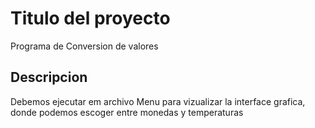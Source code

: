 # Titulo del proyecto

Programa de  Conversion  de valores

## Descripcion 

Debemos ejecutar em archivo Menu para vizualizar la  interface grafica, donde podemos escoger entre   monedas y temperaturas
